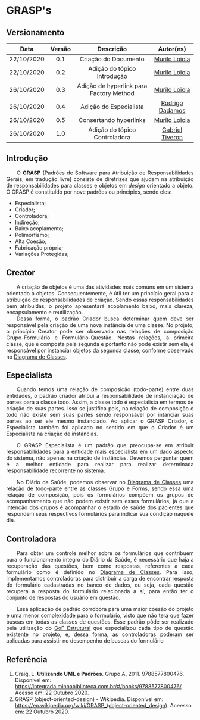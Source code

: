# GRASP's
## Versionamento
| Data | Versão | Descrição | Autor(es) |
|:----:|:------:|:---------:|:---------:|
| 22/10/2020 | 0.1 | Criação do Documento | [Murilo Loiola](https://github.com/murilo-dan) |
| 22/10/2020 | 0.2 | Adição do tópico Introdução | [Murilo Loiola](https://github.com/murilo-dan) |
| 26/10/2020 | 0.3 | Adição de hyperlink para Factory Method | [Murilo Loiola](https://github.com/murilo-dan) |
| 26/10/2020 | 0.4 | Adição do Especialista | [Rodrigo Dadamos](https://github.com/Rdadamos) |
| 26/10/2020 | 0.5 | Consertando hyperlinks | [Murilo Loiola](https://github.com/murilo-dan) |
| 26/10/2020 | 1.0 | Adição do tópico Controladora | [Gabriel Tiveron](https://github.com/GabrielTiveron) |

## Introdução

<p align="justify">&emsp;&emsp;O <b>GRASP</b> (Padrões de Software para Atribuição de Responsabilidades Gerais, em tradução livre) consiste de diretrizes que ajudam na atribuição de responsabilidades para classes e objetos em <i>design</i> orientado a objeto. O GRASP é constituído por nove padrões ou princípios, sendo eles:</p>

* Especialista;
* Criador;
* Controladora;
* Indireção;
* Baixo acoplamento;
* Polimorfismo;
* Alta Coesão;
* Fabricação própria;
* Variações Protegidas;

## Creator

<p align="justify">&emsp;&emsp;A criação de objetos é uma das atividades mais comuns em um sistema orientado a objetos. Consequentemente, é útil ter um princípio geral para a atribuição de responsabilidades de criação. Sendo essas responsabilidades bem atribuídas, o projeto apresentará acoplamento baixo, mais clareza, encapsulamento e reutilização.</br>&emsp;&emsp;Dessa forma, o padrão Criador busca determinar quem deve ser responsável pela criação de uma nova instância de uma classe. No projeto, o princípio Creator pode ser observado nas relações de composição Grupo-Formulário e Formulário-Questão. Nestas relações, a primeira classe, que é composta pela segunda e portanto não pode existir sem ela, é responsável por instanciar objetos da segunda classe, conforme observado no <a href="https://unbarqdsw.github.io/2020.1_G5_Diario_da_Saude/diagrama_de_classes/">Diagrama de Classes</a>.</p>

## Especialista

<p align="justify">&emsp;&emsp;Quando temos uma relação de composição (todo-parte) entre duas entidades, o padrão criador atribui a responsabilidade de instanciação de partes para a classe todo. Assim, a classe todo é especialista em termos de criação de suas partes. Isso se justifica pois, na relação de composição o todo não existe sem suas partes sendo responsável por intanciar suas partes ao ser ele mesmo instanciado. Ao aplicar o GRASP Criador, o Especialista também foi aplicado no sentido em que o Criador é um Especialista na criação de instâncias.</p>

<p align="justify">&emsp;&emsp;O GRASP Especialista é um padrão que preocupa-se em atribuir responsabilidades para a entidade mais especialista em um dado aspecto do sistema, não apenas na criação de instâncias. Devemos perguntar quem é a melhor entidade para realizar para realizar determinada responsabilidade recorrente no sistema.</p>

<p align="justify">&emsp;&emsp;No Diário da Saúde, podemos observar no <a href="https://unbarqdsw.github.io/2020.1_G5_Diario_da_Saude/diagrama_de_classes/">Diagrama de Classes</a> uma relação de todo-parte entre as classes Grupo e Forms, sendo essa uma relação de composição, pois os formulários compõem os grupos de acompanhamento que não podem existir sem esses formulários, já que a intenção dos grupos é acompanhar o estado de saúde dos pacientes que respondem seus respectivos formulários para indicar sua condição naquele dia.</p>

## Controladora

<p align="justify">&emsp;&emsp;Para obter um controle melhor sobre os formulários que contribuem para o funcionamento íntegro do Diário da Saúde, é necessário que haja a recuperação das questões, bem como respostas, referentes a cada formulário como é definido no <a href="https://unbarqdsw.github.io/2020.1_G5_Diario_da_Saude/diagrama_de_classes/">Diagrama de Classes</a>. Para isso, implementamos controladoras para distribuir a carga de encontrar resposta do formulário cadastradas no banco de dados, ou seja, cada questão recupera a resposta do formulário relacionada a sí, para então ter o conjunto de respostas do usuário em questão.</p>

<p align="justify">&emsp;&emsp;Essa aplicação de padrão corrobora para uma maior coesão do projeto e uma menor complexidade para o formulário, visto que não terá que fazer buscas em todas as classes de questões. Esse padrão pôde ser realizado pela utilização do <a href="https://unbarqdsw.github.io/2020.1_G5_Diario_da_Saude/#gofs_estruturais"/>GoF Estrutural</a> que especializou cada tipo de questão existente no projeto, e, dessa forma, as controladoras poderam ser aplicadas para assistir no desempenho de buscas do formulário</p>

## Referência

1. Craig, L. <b>Utilizando UML e Padrões</b>. Grupo A, 2011. 9788577800476. Disponível em: <a>https://integrada.minhabiblioteca.com.br/#/books/9788577800476/</a>. Acesso em: 22 Outubro 2020.
2. GRASP (object-oriented-design) - Wikipedia. Disponível em: <a>https://en.wikipedia.org/wiki/GRASP_(object-oriented_design)</a>. Aceesso em: 22 Outubro 2020.

